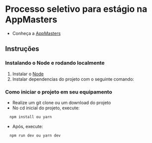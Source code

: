 # Processo seletivo para estágio na AppMasters
  - Conheça a [AppMasters](https://www.appmasters.io/en)

## Instruções

### Instalando o Node e rodando localmente

1. Instalar o [Node](https://nodejs.org/en/)
2. Instalar dependencias do projeto com o seguinte comando:

### Como iniciar o projeto em seu equipamento

- Realize um git clone ou um download do projeto
- No cd inicial do projeto, execute:

```bash
  npm install ou yarn
```

- Após, execute:

```bash
  npm run dev ou yarn dev
```